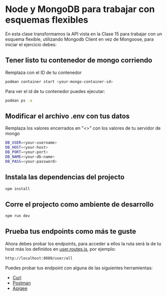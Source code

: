 # Node y MongoDB para trabajar con esquemas flexibles

En esta clase transformamos la API vista en la Clase 15 para trabajar con un esquema flexible, utilizando Mongodb Client en vez de Mongoose, para iniciar el ejercicio debes:

## Tener listo tu contenedor de mongo corriendo

Remplaza <your-mongo-container-id> con el ID de tu contenedor

~~~bash
podman container start <your-mongo-container-id>
~~~

Para ver el id de tu contenedor puedes ejecutar:

~~~bash
podman ps -a
~~~


## Modificar el archivo .env con tus datos

Remplaza los valores encerrados en "<>" con los valores de tu servidor de mongo

~~~bash
DB_USER=<your-username>
DB_HOST=<your-host>
DB_PORT=<your-port>
DB_NAME=<your-db-name>
DB_PASS=<your-password>
~~~

## Instala las dependencias del projecto

~~~bash
npm install
~~~

## Corre el projecto como ambiente de desarrollo
~~~bash
npm run dev
~~~

## Prueba tus endpoints como más te guste

Ahora debes probar los endpoints, para acceder a ellos la ruta será la de tu host más los definidos en [user.routes.js](https://github.com/DSC-ESCOM-IPN/Curso_MEVN/blob/Clase16/routes/user.routes.js), por ejemplo:

~~~bash
http://localhost:8080/user/all
~~~

Puedes probar tus endpoint con alguna de las siguientes herramientas:

- [Curl](https://curl.se/)
- [Postman](https://www.postman.com/)
- [Apigee](https://cloud.google.com/apigee/)